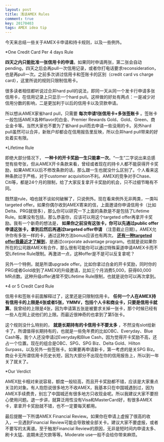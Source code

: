 ```yaml
---
layout: post
title: 浅谈AMEX Rules
comment: true
key: 20170403
tags: AMEX idea tip
---
```


今天来总结一些关于AMEX卡申请和持卡规则，以及一些例外。


*One Credit Card Per 4 days Rule

**四天之内只能批准一张信用卡的申请**。如果同时申请两张，第二张会自动pending，四天之后会再pull一次信用记录，或者你打电话要求reconsideration，也是再pull一次。之前多次讲过信用卡和签账卡的区别（credit card vs charge card），这里所说的规则只限制信用卡。

很多读者相信都听说过合并hard pull的说法，即同一天从同一个发卡行申请多张信用卡，在信用记录上只显示一个hard pull。这样做的好处有两点：一是减少对信用分数的影响，二是更加利于以后的信用卡以及贷款申请。

所以想从AMEX家省hard pull，只需要
**每次申请1张信用卡+多张签账卡**
。签账卡一般包括AMEX各种flavor的白金、Premier Rewards Gold、Gold、Green、商业金卡等。当然大家也不要为了省hard pull而去申请一些没用的卡。另外hard pull虽然可以合并，新账户却都会在信用报告里反映，所以合并hard pull带来的好处着实有限。


*Lifetime Rule

即绝大部分情况下，
**一种卡的开卡奖励一生只能拿一次**。“一生”二字说出来总感觉有些夸张，但从AMEX开卡条款来看，曾经或者现在的持卡人都不能获得开卡奖励，如果AMEX以后不修改条款的话，那么跟一生也就没什么区别了。个人看来这种条款过于严格，对于customer acquisition不利。AMEX的竞争对手Chase、Citi等，都是24个月的限制，给了大家反复拿开卡奖励的机会，只不过细节略有不同。

既然是rule，咱也就不谈如何破解了，只说例外。现在看来例外无非两类，一类叫targeted offer。如果你偶尔收到AMEX寄来的信，上面邀请你申请信用卡（比如Delta、PRG就很多），那么你可以研究一下上面的条款是不是包括了Lifetime Rule。如果没有包括，那么恭喜你，应该可以用这个targeted offer再拿开卡奖励。我有一个新奇的想法是，
**如果你之前没有这张卡，你可以先通过public offer申请这张卡，拿到后然后再通过targeted offer申请**
（注意截止日期）。AMEX允许你有多张一样的卡，通过这种方法bonus应该也有两次。
**[还有一种targeted offer我最近才了解到](http://www.doctorofcredit.com/american-express-extends-corporate-advantage-program-no-lifetime-rule-personal-cards/)**，是通过corporate advantage program。也就是说如果你所在的公司跟AMEX有合作，那么很有可能你可以通过特殊渠道申请AMEX卡而不受Lifetime Rule限制。再激进一点，这种offer是不是可以反复拿呢？

另外一个特例，就是所谓upgrade offer。比如你拿过白金的开卡奖励，同时你的PRG或者Gold收到了AMEX的升级邀请，比如三个月消费5,000，获得60,000 MR点数。这种升级offer通常不受Lifetime Rule限制，也就是说你可以再次拿到。


*4 or 5 Credit Card Rule

信用卡和签账卡前面解释过了，这里还是只限制信用卡。
**任何一个人在AMEX持有信用卡的上限是4张或者5张，YMMV，包括个人卡和商业卡，只要是信用卡就算**。我曾经的上限是4张，因为申请第五张是被要求关掉一张卡，那个时候已经有一些人在网上说他们的上限。而最近很神奇的也拿到了第5张卡。

这个规则没什么特别的，
**就是长期持有的卡信用卡不要太多**
，不然没有slot给新卡了。所谓值得长期持有的，也就是一些免年费的比如OBC、Everyday、Blue Cash等。我个人还没申请过Everyday和Blue Cash，因为觉得开卡奖励不高，还占一个位置。现在的组合是OBC、SPG、SPG Biz、Delta Gold、Hilton Surpass，以及另外一些签账卡。如果要再申请新卡，第一考虑的是关SPG Biz。商业卡无所谓信用卡历史长短，因为大部分不出现在你的信用报告上，所以到一年关了就关了。


*Our Verdict

AMEX批卡相对来说容易，额度一般较高，而且开卡奖励都不错，应该是大家重点关注的对象。有人抱怨说很多地方不收AMEX，我基本只在中国城遇到过，因为AMEX手续费贵，别忘了中国城还有很多地方只收现金呢。所以我建议大家不要担心使用问题。退一步讲，就算泛用性没有Visa和MasterCard好，有很多AMEX卡，拿拿开卡奖励就不错，也不一定要每天都用。

最后提醒一下所谓AMEX Financial Review。如果你在申请上虚报了很高的收入，一旦遇到Financial Review可能会导致被全部关卡。建议大家不要虚报，或者不要写的太离谱。至于触发Financial Review的原因，无非是短时间内申请太多、刷卡太猛、逾期未还欠款等等。Moderate use一般不会给你带来麻烦。
